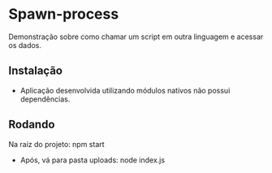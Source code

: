 # Spawn-process 
Demonstração sobre como chamar um script em outra linguagem e acessar os dados.

## Instalação
- Aplicação desenvolvida utilizando módulos nativos não possui dependências.

## Rodando
Na raiz do projeto:
    npm start

- Após, vá para pasta uploads:
    node index.js